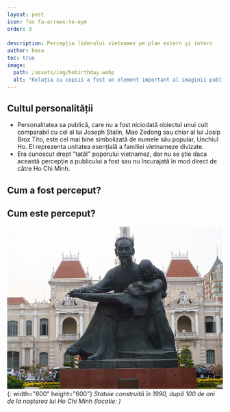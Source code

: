 ```yaml
---
layout: post
icon: fas fa-arrows-to-eye
order: 3

description: Percepția liderului vietnamez pe plan extern și intern
author: besa
toc: true
image:
  path: /assets/img/hobirthday.webp
  alt: "Relația cu copiii a fost un element important al imaginii publice a lui Ho Chi Minh (locație: Palatul Prezidențial, Hanoi, Vietnam / an: 1960)"
---
```


## Cultul personalității
- Personalitatea sa publică, care nu a fost niciodată obiectul unui cult comparabil cu cel al lui Joseph Stalin, Mao Zedong sau chiar al lui Josip Broz Tito, este cel mai bine simbolizată de numele său popular, Unchiul Ho. El reprezenta unitatea esențială a familiei vietnameze divizate. 
- Era cunoscut drept "tatăl" poporului vietnamez, dar nu se știe daca această percepție a publicului a fost sau nu încurajată în mod direct de către Ho Chi Minh.

## Cum a fost perceput?


## Cum este perceput?

![Desktop View](/assets/img/hostatue1.jpg){: width="800" height="600"}
_Statuie construită în 1990, după 100 de ani de la nașterea lui Ho Chi Minh (locatie: )_


<!-- ![Desktop View](/assets/img/thumbsup.png){: width="256" height="256" .w-25 .right} -->
